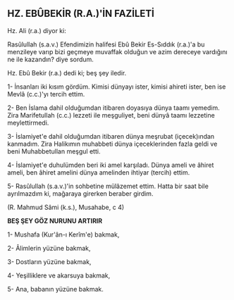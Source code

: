 ## HZ. EBÛBEKİR (R.A.)'İN FAZİLETİ

Hz. Ali (r.a.) diyor ki:

Rasûlullah (s.a.v.) Efendimizin halifesi Ebû Be­kir Es-Sıddık (r.a.)'a bu menzileye varıp bizi geç­meye muvaffak olduğun ve azim dereceye vardı­ğını ne ile kazandın? diye sordum.

Hz. Ebû Bekir (r.a.) dedi ki; beş şey iledir.

1- İnsanları iki kısım gördüm. Kimisi dünyayı ister, kimisi ahireti ister, ben ise Mevlâ (c.c.)'yı ter­cih ettim.

2- Ben İslama dahil olduğumdan itibaren doya­sıya dünya taamı yemedim. Zira Marifetullah (c.c.) lezzeti ile meşguliyet, beni dünyâ taamı lezzetine meylettirmedi.

3- İslamiyet'e dahil olduğumdan itibaren dün­ya meşrubat (içecek)ından kanmadım. Zira Halikımın muhabbeti dünya içeceklerinden fazla geldi ve beni Muhabbetullan meşgul etti.

4- İslamiyet'e duhulümden beri iki amel karşı­ladı. Dünya ameli ve âhiret ameli, ben âhiret ame­lini dünya amelinden ihtiyar (tercih) ettim.

5- Rasûlullah (s.a.v.)'in sohbetine mülâzemet ettim. Hatta bir saat bile ayrılmazdım ki, mağara­ya girerken beraber girdim.

(R. Mahmud Sâmi (k.s.), Musahabe, c 4)

**BEŞ ŞEY GÖZ NURUNU ARTIRIR**

1- Mushafa (Kur'ân-ı Kerîm'e) bakmak,

2- Âlimlerin yüzüne bakmak,

3- Dostların yüzüne bakmak,

4- Yeşilliklere ve akarsuya bakmak,

5- Ana, babanın yüzüne bakmak.
